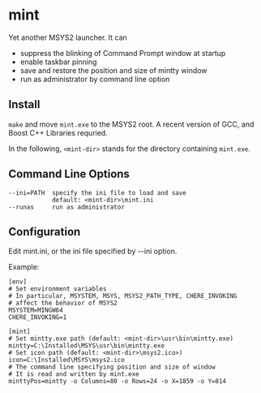 # mint
Yet another MSYS2 launcher. It can
* suppress the blinking of Command Prompt window at startup
* enable taskbar pinning
* save and restore the position and size of mintty window
* run as administrator by command line option

## Install
`make` and move `mint.exe` to the MSYS2 root. A recent version of GCC, and Boost C++ Libraries requried.

In the following, `<mint-dir>` stands for the directory containing `mint.exe`.
## Command Line Options
    --ini=PATH  specify the ini file to load and save
                default: <mint-dir>\mint.ini
    --runas     run as administrator
## Configuration
Edit mint.ini, or the ini file specified by --ini option.

Example:

    [env]
    # Set environment variables
    # In particular, MSYSTEM, MSYS, MSYS2_PATH_TYPE, CHERE_INVOKING
    # affect the behavior of MSYS2
    MSYSTEM=MINGW64
    CHERE_INVOKING=1

    [mint]
    # Set mintty.exe path (default: <mint-dir>\usr\bin\mintty.exe)
    mintty=C:\Installed\MSYS\usr\bin\mintty.exe
    # Set icon path (default: <mint-dir>\msys2.ico>)
    icon=C:\Installed\MSYS\msys2.ico
    # The command line specifying position and size of window
    # It is read and written by mint.exe
    minttyPos=mintty -o Columns=80 -o Rows=24 -o X=1859 -o Y=814
